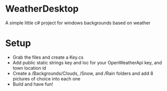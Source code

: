 # WeatherDesktop
A simple little c# project for windows backgrounds based on weather

# Setup
- Grab the files and create a Key.cs 
- Add public static strings key and loc for your OpenWeatherApi key, and town location id
- Create a /Backgrounds/Clouds, /Snow, and /Rain folders and add 8 pictures of choice into each one
- Build and have fun!
